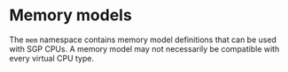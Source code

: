 # Memory models

The `mem` namespace contains memory model definitions that can be used with SGP CPUs.
A memory model may not necessarily be compatible with every virtual CPU type.